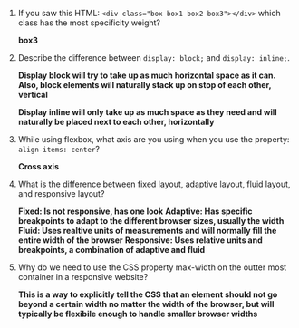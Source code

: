 1. If you saw this HTML: ```<div class="box box1 box2 box3"></div>``` which class has the most specificity weight?

    **box3**
    
2. Describe the difference between ```display: block;``` and ```display: inline;```.

    **Display block will try to take up as much horizontal space as it can. Also, block elements will naturally stack up on stop of each other, vertical**
    
    **Display inline will only take up as much space as they need and will naturally be placed next to each other, horizontally**
    
3. While using flexbox, what axis are you using when you use the property: ```align-items: center```?

    **Cross axis**
    
4. What is the difference between fixed layout, adaptive layout, fluid layout, and responsive layout?

    **Fixed: Is not responsive, has one look**
    **Adaptive: Has specific breakpoints to adapt to the different browser sizes, usually the width**
    **Fluid: Uses realtive units of measurements and will normally fill the entire width of the browser**
    **Responsive: Uses relative units and breakpoints, a combination of adaptive and fluid**
    
5. Why do we need to use the CSS property max-width on the outter most container in a responsive website?

    **This is a way to explicitly tell the CSS that an element should not go beyond a certain width no matter the width of the browser, but will typically be flexibile enough to handle smaller browser widths**
